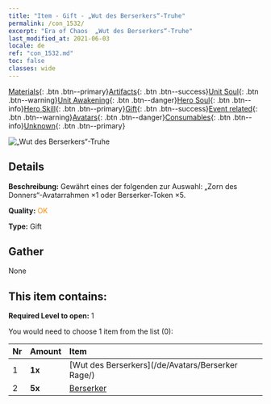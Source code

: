 ```yaml
---
title: "Item - Gift - „Wut des Berserkers“-Truhe"
permalink: /con_1532/
excerpt: "Era of Chaos  „Wut des Berserkers“-Truhe"
last_modified_at: 2021-06-03
locale: de
ref: "con_1532.md"
toc: false
classes: wide
---
```

 [Materials](/ItemsDE/){: .btn .btn--primary}[Artifacts](/ItemsDE/Artifacts/){: .btn .btn--success}[Unit Soul](/ItemsDE/UnitSoul/){: .btn .btn--warning}[Unit Awakening](/ItemsDE/UnitAwakening/){: .btn .btn--danger}[Hero Soul](/ItemsDE/HeroSoul/){: .btn .btn--info}[Hero Skill](/ItemsDE/HeroSkill/){: .btn .btn--primary}[Gift](/ItemsDE/Gift/){: .btn .btn--success}[Event related](/ItemsDE/Events/){: .btn .btn--warning}[Avatars](/ItemsDE/Avatars/){: .btn .btn--danger}[Consumables](/ItemsDE/Consumables/){: .btn .btn--info}[Unknown](/ItemsDE/Unknown/){: .btn .btn--primary}

 ![„Wut des Berserkers“-Truhe](/images/t/i_907146.png)

## Details
 **Beschreibung:** Gewährt eines der folgenden zur Auswahl: „Zorn des Donners“-Avatarrahmen ×1 oder Berserker-Token ×5.

 **Quality:** <span style="color: #FF8C00">OK</span>

 **Type:** Gift

## Gather

  None

## This item contains:

 **Required Level to open:** 1

 You would need to choose 1 item from the list (0):

  | Nr | Amount |     Item    |
  |:---|:-------|:------------|
  | 1 |  **1x** | [Wut des Berserkers](/de/Avatars/Berserker Rage/) |  | 
  | 2 |  **5x** | [Berserker](/ItemsDE/unt_224/) |  | 

